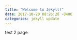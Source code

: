 ```yaml
---
title: "Welcome to Jekyll!"
date: 2017-10-20 08:26:28 -0400
categories: jekyll update
---
```


test 2 page
